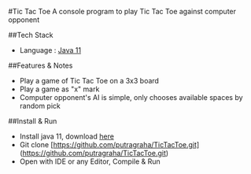 #Tic Tac Toe
A console program to play Tic Tac Toe against computer opponent

##Tech Stack
- Language :  [Java 11](https://www.oracle.com/technetwork/java/javase/downloads/jdk11-downloads-5066655.html)

##Features & Notes
- Play a game of Tic Tac Toe on a 3x3 board
- Play a game as "x" mark
- Computer opponent's AI is simple, only chooses available spaces by random pick

##Install & Run 
- Install java 11, download [here](https://www.oracle.com/technetwork/java/javase/downloads/jdk11-downloads-5066655.html)
- Git clone [https://github.com/putragraha/TicTacToe.git] (https://github.com/putragraha/TicTacToe.git)
- Open with IDE or any Editor, Compile & Run